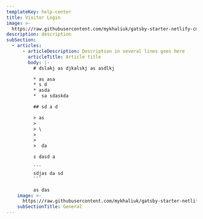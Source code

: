 ```yaml
---
templateKey: help-center
title: Visitor Login
image: >-
  https://raw.githubusercontent.com/mykhaliuk/gatsby-starter-netlify-cms/master/static/img/visitor-photo.svg?sanitize=true
description: description
subSection:
  - articles:
      - articleDescription: Description in several lines goes here
        articleTitle: Article title
        body: |-
          # dslakj as djkalskj as asdlkj 

          * as asa
          * s d
          * asda
          *  sa sdaskda

          ## sd a d

          > as
          >
          > \
          >
          >
          >  da

          s dasd a

          ```
          sdjas da sd
          ```

          as das
    image: >-
      https://raw.githubusercontent.com/mykhaliuk/gatsby-starter-netlify-cms/master/static/img/general.svg?sanitize=true
    subSectionTitle: General
---
```


